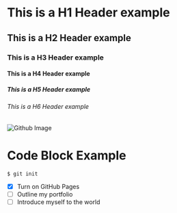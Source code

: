 # This is a H1 Header example
## This is a H2 Header example
### This is a H3 Header example
#### This is a H4 Header example
##### This is a H5 Header example
###### This is a H6 Header example

![Github Image](https://github.blog/wp-content/uploads/2020/12/102393310-07478b80-3f8d-11eb-84eb-392d555ebd29.png?fit=1200%2C630)

# Code Block Example
``` shell
$ git init
```
- [X] Turn on GitHub Pages
- [ ] Outline my portfolio
- [ ] Introduce myself to the world
